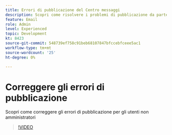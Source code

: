 ```yaml
---
title: Errori di pubblicazione del Centro messaggi
description: Scopri come risolvere i problemi di pubblicazione da parte di utenti non amministratori
feature: Email
role: Admin
level: Experienced
topic: Development
kt: 8423
source-git-commit: 548739ef758c91beb68107847bfccebfceee5ac1
workflow-type: tm+mt
source-wordcount: '25'
ht-degree: 0%

---
```



# Correggere gli errori di pubblicazione

Scopri come correggere gli errori di pubblicazione per gli utenti non amministratori

>[!VIDEO](https://video.tv.adobe.com/v/335979?quality=12)
